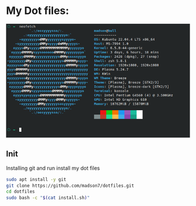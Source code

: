 # My Dot files:

![neofetch](./neofetch.png)

## Init
Installing git and run install my dot files
```bash
sudo apt install -y git
git clone https://github.com/madson7/dotfiles.git
cd dotfiles
sudo bash -c "$(cat install.sh)"
```